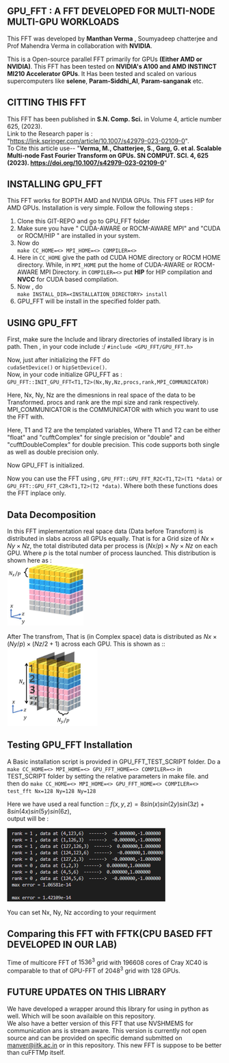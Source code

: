 ## GPU_FFT : A FFT DEVELOPED FOR MULTI-NODE MULTI-GPU WORKLOADS

This FFT was developed by **Manthan Verma** , Soumyadeep chatterjee and Prof Mahendra Verma in collaboration with **NVIDIA**.

This is a Open-source parallel FFT primarily for GPUs **(Either AMD or NVIDIA)**.
This FFT has been tested on **NVIDIA's A100 and AMD INSTINCT MI210 Accelerator GPUs**.
It Has been tested and scaled on various supercomputers like **selene**, **Param-Siddhi_AI**, **Param-sanganak** etc.
## CITTING THIS FFT

This FFT has been published in **S.N. Comp. Sci.** in  Volume 4, article number 625, (2023). \
Link to the Research paper is : "https://link.springer.com/article/10.1007/s42979-023-02109-0".  
To Cite this article use-- "**Verma, M., Chatterjee, S., Garg, G. et al. Scalable Multi-node Fast Fourier Transform on GPUs. SN COMPUT. SCI. 4, 625 (2023). https://doi.org/10.1007/s42979-023-02109-0**"


## INSTALLING GPU_FFT
This FFT works for BOPTH AMD and NVIDIA GPUs. This FFT uses HIP for AMD GPUs.
Installation is very simple. Follow the following steps :

1. Clone this GIT-REPO and go to GPU_FFT folder
2. Make sure you have " CUDA-AWARE or ROCM-AWARE MPI" and "CUDA or ROCM/HIP " are installed in your system.
3. Now do \
`make CC_HOME=<> MPI_HOME=<> COMPILER=<>`
4. Here in `CC_HOME` give the path od CUDA HOME directory or ROCM HOME directory. While, in `MPI_HOME` put the home of CUDA-AWARE or ROCM-AWARE MPI Directory. in `COMPILER=<>` put **HIP** for HIP compilation and **NVCC** for CUDA based compilation.
5. Now , do \
`make INSTALL_DIR=<INSTALLATION_DIRECTORY> install`
6. GPU_FFT will be install in the specified folder path.

## USING GPU_FFT
First, make sure the Include and library directories of installed library is in path.
Then , in your code include :/
`#include <GPU_FFT/GPU_FFT.h>`

Now, just after initializing the FFT do \
`cudaSetDevice()` or `hipSetDevice()`.\
Now, in your code initialize GPU_FFT as :\
`GPU_FFT::INIT_GPU_FFT<T1,T2>(Nx,Ny,Nz,procs,rank,MPI_COMMUNICATOR)`

Here, Nx, Ny, Nz are the dimesnions in real space of the data to be Transformed. procs and rank are the mpi size and rank respectively. MPI_COMMUNICATOR is the COMMUNICATOR with which you want to use the FFT with.

Here, T1 and T2 are the templated variables, Where T1 and T2 can be either "float" and "cufftComplex" for single precision or "double" and "cufftDoubleComplex" for double precision. This code supports both single as well as double precision only.

Now GPU_FFT is initialized.

Now you can use the FFT using ,
`GPU_FFT::GPU_FFT_R2C<T1,T2>(T1 *data)` or `GPU_FFT::GPU_FFT_C2R<T1,T2>(T2 *data)`. Where both these functions does the FFT inplace only.

## Data Decomposition
In this FFT implementation real space data (Data before Transform) is distributed in slabs across all GPUs equally. That is for a Grid size of $Nx  \times Ny \times Nz$,  the total distributed data per process is $(Nx/p) \times Ny \times Nz$ on each GPU. Where $p$ is the total number of process launched. This distribution is shown here as :\
![x_slabs](x_slabs.png)

After The transfrom, That is (in Complex space) data is distributed as $Nx  \times (Ny/p) \times (Nz/2+1)$ across each GPU. This is shown as ::\
![y_slabs](y_slabs.png)


## Testing GPU_FFT Installation
A Basic installation script is provided in GPU_FFT_TEST_SCRIPT folder. Do a `make CC_HOME=<> MPI_HOME=<> GPU_FFT_HOME=<> COMPILER=<>` in TEST_SCRIPT folder by setting the relative parameters in make file. and then do `make CC_HOME=<> MPI_HOME=<> GPU_FFT_HOME=<> COMPILER=<> test_fft Nx=128 Ny=128 Ny=128`

Here we have used a real function :: $f (x, y, z) = 8 sin(x) sin(2y) sin(3z) + 8 sin(4x) sin(5y) sin(6z)$, \
output will be :

![output](image.png)

You can set Nx, Ny, Nz according to your requirment

## Comparing this FFT with FFTK(CPU BASED FFT DEVELOPED IN OUR LAB)
Time of multicore FFT of $1536^3$ grid with 196608 cores of Cray XC40 is comparable to that of GPU-FFT of $2048^3$ grid with 128 GPUs.

## FUTURE UPDATES ON THIS LIBRARY
We have developed a wrapper around this library for using in python as well.
Which will be soon availaible on this repository.\
We also have a better version of this FFT that use NVSHMEMS for communication ans is stream aware. This version is currently not open source and can be provided on specific demand submitted on manver@iitk.ac.in or in this repository. This new FFT is suppose to be better than cuFFTMp itself. 